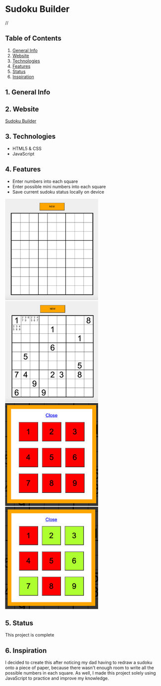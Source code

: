 # Sudoku Builder

//


## Table of Contents
1. [General Info](#1-general-info)
2. [Website](#2-website)
3. [Technologies](#3-technologies)
4. [Features](#4-features)
5. [Status](#5-status)
6. [Inspiration](#6-inspiration)


## 1. General Info


## 2. Website
[Sudoku Builder](sudokubuilder.epizy.com)


## 3. Technologies
- HTML5 & CSS
- JavaScript


## 4. Features
- Enter numbers into each square
- Enter possible mini numbers into each square
- Save current sudoku status locally on device




<p float="left">
    <img src="./images/Sudoku_New.png" alt="Blank 9x9 Sudoku" width=300 height=auto padding="10rem" />
    <img src="./images/Sudoku_Ongoing.png" alt="Blank 9x9 Sudoku" width=300 height=auto />
    <img src="./images/Value_Selector_None.png" alt="Blank 9x9 Sudoku" width=300 height=auto />
    <img src="./images/Value_Selector_Multiple.png" alt="Blank 9x9 Sudoku" width=300 height=auto />
</p>

## 5. Status
This project is complete


## 6. Inspiration
I decided to create this after noticing my dad having to redraw a sudoku onto a piece of paper, because there wasn't enough room to write all the possible numbers in each square.  As well, I made this project solely using JavaScript to practice and improve my knowledge. 
